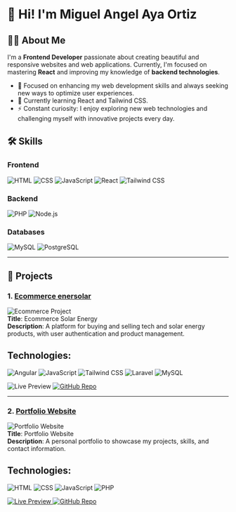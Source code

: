 # 👋 Hi! I'm Miguel Angel Aya Ortiz

## 👨‍💻 About Me
I'm a **Frontend Developer** passionate about creating beautiful and responsive websites and web applications. Currently, I'm focused on mastering **React** and improving my knowledge of **backend technologies**.

- 🚀 Focused on enhancing my web development skills and always seeking new ways to optimize user experiences.
- 🌱 Currently learning React and Tailwind CSS.
- ⚡ Constant curiosity: I enjoy exploring new web technologies and challenging myself with innovative projects every day.

## 🛠️ Skills

### Frontend
<p align="left">
  <img src="https://img.shields.io/badge/HTML-%23E34F26.svg?&style=for-the-badge&logo=html5&logoColor=white" alt="HTML">
  <img src="https://img.shields.io/badge/CSS-%231572B6.svg?&style=for-the-badge&logo=css3&logoColor=white" alt="CSS">
  <img src="https://img.shields.io/badge/JavaScript-%23F7DF1E.svg?&style=for-the-badge&logo=javascript&logoColor=black" alt="JavaScript">
  <img src="https://img.shields.io/badge/React-%2361DAFB.svg?&style=for-the-badge&logo=react&logoColor=black" alt="React">
  <img src="https://img.shields.io/badge/Tailwind%20CSS-%2338B2AC.svg?&style=for-the-badge&logo=tailwindcss&logoColor=white" alt="Tailwind CSS">
</p>

### Backend
<p align="left">
  <img src="https://img.shields.io/badge/PHP-%23777BB4.svg?&style=for-the-badge&logo=php&logoColor=white" alt="PHP">
  <img src="https://img.shields.io/badge/Node.js-%23339933.svg?&style=for-the-badge&logo=node.js&logoColor=white" alt="Node.js">
</p>

### Databases
<p align="left">
  <img src="https://img.shields.io/badge/MySQL-%234479A1.svg?&style=for-the-badge&logo=mysql&logoColor=white" alt="MySQL">
  <img src="https://img.shields.io/badge/PostgreSQL-%23336791.svg?&style=for-the-badge&logo=postgresql&logoColor=white" alt="PostgreSQL">
</p>

---

## 🚀 Projects

### 1. [Ecommerce enersolar](https://github.com/miguelortiz-code/ecommerce)

![Ecommerce Project](https://upload.wikimedia.org/wikipedia/commons/5/58/Logo_Spidemar.png) <br> <!-- Esta es la imagen de prueba, puedes cambiarla luego -->
**Title**: Ecommerce Solar Energy <br>
**Description**: A platform for buying and selling tech and solar energy products, with user authentication and product management.



## Technologies: 
<p align="left">
  <img src="https://img.shields.io/badge/Angular-%23DD0031.svg?&style=for-the-badge&logo=angular&logoColor=white" alt="Angular">
  <img src="https://img.shields.io/badge/JavaScript-%23F7DF1E.svg?&style=for-the-badge&logo=javascript&logoColor=black" alt="JavaScript">
  <img src="https://img.shields.io/badge/Tailwind%20CSS-%2338B2AC.svg?&style=for-the-badge&logo=tailwindcss&logoColor=white" alt="Tailwind CSS">
  <img src="https://img.shields.io/badge/Laravel-%23FF2D20.svg?&style=for-the-badge&logo=laravel&logoColor=white" alt="Laravel">
  <img src="https://img.shields.io/badge/MySQL-%234479A1.svg?&style=for-the-badge&logo=mysql&logoColor=white" alt="MySQL">
</p>

<p align="left">
  <a>
    <img src="https://img.shields.io/badge/Preview-%239B59B6?style=for-the-badge&logo=googlechrome&logoColor=white" alt="Live Preview"/>
  </a>
  <a href="https://github.com/username/ecommerce-project">
    <img src="https://img.shields.io/badge/GitHub-181717?style=for-the-badge&logo=github&logoColor=white" alt="GitHub Repo"/>
  </a>
</p>

---

### 2. [Portfolio Website](https://github.com/miguelortiz-code/portfolio)
![Portfolio Website](https://upload.wikimedia.org/wikipedia/commons/5/58/Logo_Spidemar.png)  <br> <!-- Esta es la imagen de prueba, puedes cambiarla luego -->
**Title**: Portfolio Website <br>
**Description**: A personal portfolio to showcase my projects, skills, and contact information.

## Technologies: 
<p align="left">
  <img src="https://img.shields.io/badge/HTML-%23E34F26.svg?&style=for-the-badge&logo=html5&logoColor=white" alt="HTML">
  <img src="https://img.shields.io/badge/CSS-%231572B6.svg?&style=for-the-badge&logo=css3&logoColor=white" alt="CSS">
  <img src="https://img.shields.io/badge/JavaScript-%23F7DF1E.svg?&style=for-the-badge&logo=javascript&logoColor=black" alt="JavaScript">
  <img src="https://img.shields.io/badge/PHP-%23777BB4.svg?&style=for-the-badge&logo=php&logoColor=white" alt="PHP">
</p>

<p align="left">
  <a href="https://link-to-preview.com">
    <img src="https://img.shields.io/badge/Preview-%239B59B6?style=for-the-badge&logo=googlechrome&logoColor=white" alt="Live Preview"/>
  </a>
  <a href="https://github.com/username/portfolio-website">
    <img src="https://img.shields.io/badge/GitHub-181717?style=for-the-badge&logo=github&logoColor=white" alt="GitHub Repo"/>
  </a>
</p>
